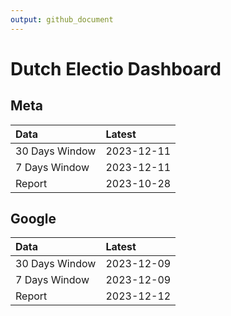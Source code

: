 ```yaml
---
output: github_document
---
```


# Dutch Electio Dashboard



## Meta


|Data           |Latest     |
|:--------------|:----------|
|30 Days Window |2023-12-11 |
|7 Days Window  |2023-12-11 |
|Report         |2023-10-28 |

## Google


|Data           |Latest     |
|:--------------|:----------|
|30 Days Window |2023-12-09 |
|7 Days Window  |2023-12-09 |
|Report         |2023-12-12 |
